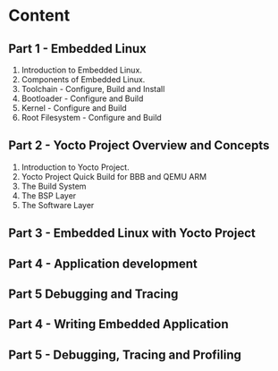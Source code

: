 # Content

## Part 1 - Embedded Linux

1. Introduction to Embedded Linux.
2. Components of Embedded Linux.
3. Toolchain - Configure, Build and Install
4. Bootloader - Configure and Build
5. Kernel - Configure and Build
6. Root Filesystem - Configure and Build

## Part 2 - Yocto Project Overview and Concepts

1. Introduction to Yocto Project.
2. Yocto Project Quick Build for BBB and QEMU ARM
3. The Build System
4. The BSP Layer
5. The Software Layer

## Part 3 - Embedded Linux with Yocto Project

## Part 4 - Application development

## Part 5 Debugging and Tracing

## Part 4 - Writing Embedded Application

## Part 5 - Debugging, Tracing and Profiling